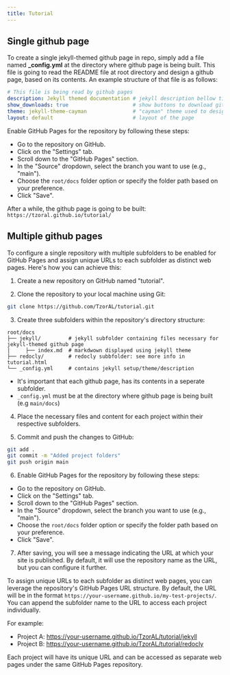 ```yaml
---
title: Tutorial
---
```


Single github page
---

To create a single jekyll-themed github page in repo, simply add a file named **_config.yml** at the directory where github page is being built. This file is going to read the README file at root directory and design a github page, based on its contents. An example structure of that file is as follows:

```yml
# This file is being read by github pages
description: Jekyll themed documentation # jekyll description bellow title
show_downloads: true                     # show buttons to download github repo in github page
theme: jekyll-theme-cayman               # "cayman" theme used to design page
layout: default                          # layout of the page
```

Enable GitHub Pages for the repository by following these steps:
- Go to the repository on GitHub.
- Click on the "Settings" tab.
- Scroll down to the "GitHub Pages" section.
- In the "Source" dropdown, select the branch you want to use (e.g., "main").
- Choose the `root/docs` folder option or specify the folder path based on your preference.
- Click "Save".

After a while, the github page is going to be built: `https://tzoral.github.io/tutorial/`

Multiple github pages
---

To configure a single repository with multiple subfolders to be enabled for GitHub Pages and assign unique URLs to each subfolder as distinct web pages. Here's how you can achieve this:

1. Create a new repository on GitHub named "tutorial".

2. Clone the repository to your local machine using Git:
```bash
git clone https://github.com/TzorAL/tutorial.git
```

3. Create three subfolders within the repository's directory structure:
```
root/docs
├── jekyll/         # jekyll subfolder containing files necessary for jekyll-themed github page
|     ├── index.md  # markdwown displayed using jekyll theme
├── redocly/        # redocly subbfolder: see more info in tutorial.html
└── _config.yml     # contains jekyll setup/theme/description
```
- It's important that each github page, has its contents in a seperate subfolder. 
- `_config.yml` must be at the directory where github page is being built (e.g `main/docs`) 


4. Place the necessary files and content for each project within their respective subfolders.

5. Commit and push the changes to GitHub:
``` bash
git add .
git commit -m "Added project folders"
git push origin main
```

6. Enable GitHub Pages for the repository by following these steps:
- Go to the repository on GitHub.
- Click on the "Settings" tab.
- Scroll down to the "GitHub Pages" section.
- In the "Source" dropdown, select the branch you want to use (e.g., "main").
- Choose the `root/docs` folder option or specify the folder path based on your preference.
- Click "Save".

7. After saving, you will see a message indicating the URL at which your site is published. By default, it will use the repository name as the URL, but you can configure it further.

To assign unique URLs to each subfolder as distinct web pages, you can leverage the repository's GitHub Pages URL structure. By default, the URL will be in the format `https://your-username.github.io/my-test-projects/`. You can append the subfolder name to the URL to access each project individually.

For example:
- Project A: https://your-username.github.io/TzorAL/tutorial/jekyll
- Project B: https://your-username.github.io/TzorAL/tutorial/redocly

Each project will have its unique URL and can be accessed as separate web pages under the same GitHub Pages repository.
